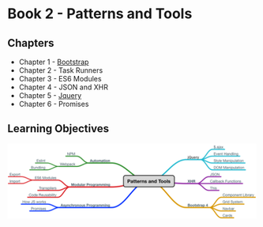 # Book 2 - Patterns and Tools

## Chapters
* Chapter 1 - [Bootstrap](https://github.com/nss-nightclass-projects/Night-Class-Resources/blob/master/book-2-patterns-and-tools/chapters/bootstrap.md)
* Chapter 2 - Task Runners
* Chapter 3 - ES6 Modules
* Chapter 4 - JSON and XHR
* Chapter 5 - [Jquery](https://github.com/nss-nightclass-projects/Night-Class-Resources/blob/master/book-2-patterns-and-tools/chapters/jquery.md)
* Chapter 6 - Promises


## Learning Objectives
![patterns-and-tools](./images/patterns_and_tools.png)
